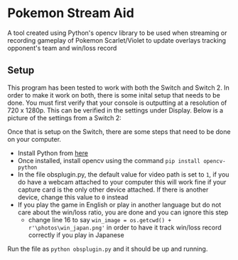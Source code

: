 <h1> Pokemon Stream Aid</h1>
A tool created using Python's opencv library to be used when streaming or recording gameplay of Pokemon Scarlet/Violet to update overlays tracking opponent's team and win/loss record

<h2>Setup </h2>
This program has been tested to work with both the Switch and Switch 2. In order to make it work on both, there is some inital setup that needs to be done. 
You must first verify that your console is outputting at a resolution of 720 x 1280p. This can be verified in the settings under Display. Below is a picture of the settings from a Switch 2:


Once that is setup on the Switch, there are some steps that need to be done on your computer.
- Install Python from [here](https://www.python.org/downloads/)
- Once installed, install opencv using the command `pip install opencv-python`
- In the file obsplugin.py, the default value for video path is set to `1`, if you do have a webcam attached to your computer this will work fine if your capture card is the only other device attached. If there is another device, change this value to `0` instead
- If you play the game in English or play in another language but do not care about the win/loss ratio, you are done and you can ignore this step
    - change line 16 to say `win_image = os.getcwd() + r'\photos\win_japan.png'` in order to have it track win/loss record correctly if you play in Japanese

Run the file as `python obsplugin.py` and it should be up and running.
